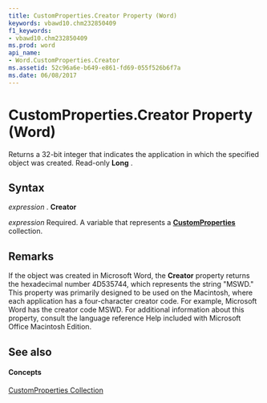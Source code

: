 ```yaml
---
title: CustomProperties.Creator Property (Word)
keywords: vbawd10.chm232850409
f1_keywords:
- vbawd10.chm232850409
ms.prod: word
api_name:
- Word.CustomProperties.Creator
ms.assetid: 52c96a6e-b649-e861-fd69-055f526b6f7a
ms.date: 06/08/2017
---
```



# CustomProperties.Creator Property (Word)

Returns a 32-bit integer that indicates the application in which the specified object was created. Read-only  **Long** .


## Syntax

 _expression_ . **Creator**

 _expression_ Required. A variable that represents a **[CustomProperties](Word.CustomProperties.md)** collection.


## Remarks

If the object was created in Microsoft Word, the  **Creator** property returns the hexadecimal number 4D535744, which represents the string "MSWD." This property was primarily designed to be used on the Macintosh, where each application has a four-character creator code. For example, Microsoft Word has the creator code MSWD. For additional information about this property, consult the language reference Help included with Microsoft Office Macintosh Edition.


## See also


#### Concepts


[CustomProperties Collection](Word.CustomProperties.md)

